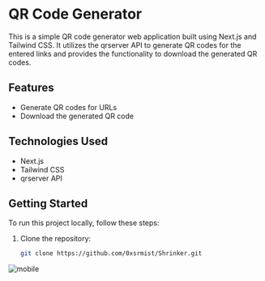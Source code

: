 
# QR Code Generator

This is a simple QR code generator web application built using Next.js and Tailwind CSS. It utilizes the qrserver API to generate QR codes for the entered links and provides the functionality to download the generated QR codes.


## Features

- Generate QR codes for URLs
- Download the generated QR code

## Technologies Used

- Next.js
- Tailwind CSS
- qrserver API

## Getting Started

To run this project locally, follow these steps:

1. Clone the repository:

   ```bash
   git clone https://github.com/0xsrmist/Shrinker.git


![mobile](https://github.com/0xsrmist/Shrinker/assets/87523233/eb2ff60f-8341-44ea-ab98-ca6a90af8adf)

